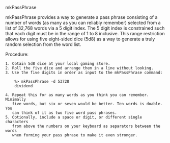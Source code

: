 mkPassPhrase

mkPassPhrase provides a way to generate a pass phrase consisting of a number of words (as many as you can reliably remember) selected from a list of 32,768 words via a 5 digit index. The 5 digit index is constrained such that each digit must be in the range of 1 to 8 inclusive. This range restriction allows for using five eight-sided dice (5d8) as a way to generate a truly random selection from the word list.

Procedure:

	1. Obtain 5d8 dice at your local gaming store.
	2. Roll the five dice and arrange them in a line without looking.
	3. Use the five digits in order as input to the mkPassPhrase command:

		%> mkPassPhrase -d 53728
		dividend

	4. Repeat this for as many words as you think you can remember. Minimally
	   five words, but six or seven would be better. Ten words is doable. You
	   can think of it as two five word pass phrases.
	5. Optionally, include a space or digit, or different single characters
	   from above the numbers on your keyboard as separators between the words
	   when forming your pass phrase to make it even stronger.

